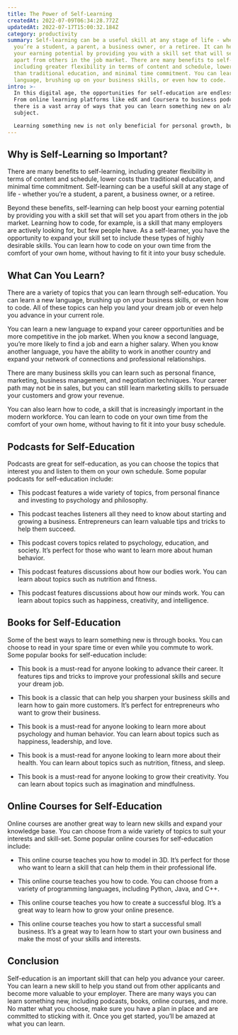 ```yaml
---
title: The Power of Self-Learning
createdAt: 2022-07-09T06:34:28.772Z
updatedAt: 2022-07-17T15:00:32.184Z
category: productivity
summary: Self-learning can be a useful skill at any stage of life - whether
  you’re a student, a parent, a business owner, or a retiree. It can help boost
  your earning potential by providing you with a skill set that will set you
  apart from others in the job market. There are many benefits to self-learning,
  including greater flexibility in terms of content and schedule, lower costs
  than traditional education, and minimal time commitment. You can learn a new
  language, brushing up on your business skills, or even how to code.
intro: >-
  In this digital age, the opportunities for self-education are endless.
  From online learning platforms like edX and Coursera to business podcasts,
  there is a vast array of ways that you can learn something new on almost any
  subject. 

  Learning something new is not only beneficial for personal growth, but it’s also necessary in today’s job market. In fact, recent research found that 75% of job candidates lack the skills necessary to succeed at their interview. It’s clear that to stand out from other applicants, you need more than just an impressive resume. You need a high level of proficiency in your chosen subject. Fortunately for you, there are a variety of self-learning resources available to help boost your knowledge and get you one step closer to landing that dream job.
---
```


## Why is Self-Learning so Important?

There are many benefits to self-learning, including greater flexibility in terms of content and schedule, lower costs than traditional education, and minimal time commitment. Self-learning can be a useful skill at any stage of life - whether you’re a student, a parent, a business owner, or a retiree.

Beyond these benefits, self-learning can help boost your earning potential by providing you with a skill set that will set you apart from others in the job market. Learning how to code, for example, is a skill that many employers are actively looking for, but few people have. As a self-learner, you have the opportunity to expand your skill set to include these types of highly desirable skills. You can learn how to code on your own time from the comfort of your own home, without having to fit it into your busy schedule.

## What Can You Learn?

There are a variety of topics that you can learn through self-education. You can learn a new language, brushing up on your business skills, or even how to code. All of these topics can help you land your dream job or even help you advance in your current role.

You can learn a new language to expand your career opportunities and be more competitive in the job market. When you know a second language, you’re more likely to find a job and earn a higher salary. When you know another language, you have the ability to work in another country and expand your network of connections and professional relationships.

There are many business skills you can learn such as personal finance, marketing, business management, and negotiation techniques. Your career path may not be in sales, but you can still learn marketing skills to persuade your customers and grow your revenue. 

You can also learn how to code, a skill that is increasingly important in the modern workforce. You can learn to code on your own time from the comfort of your own home, without having to fit it into your busy schedule.

## Podcasts for Self-Education

Podcasts are great for self-education, as you can choose the topics that interest you and listen to them on your own schedule. Some popular podcasts for self-education include:

- This podcast features a wide variety of topics, from personal finance and investing to psychology and philosophy.

- This podcast teaches listeners all they need to know about starting and growing a business. Entrepreneurs can learn valuable tips and tricks to help them succeed.

- This podcast covers topics related to psychology, education, and society. It’s perfect for those who want to learn more about human behavior.

- This podcast features discussions about how our bodies work. You can learn about topics such as nutrition and fitness.

- This podcast features discussions about how our minds work. You can learn about topics such as happiness, creativity, and intelligence.

## Books for Self-Education

Some of the best ways to learn something new is through books. You can choose to read in your spare time or even while you commute to work. Some popular books for self-education include:

- This book is a must-read for anyone looking to advance their career. It features tips and tricks to improve your professional skills and secure your dream job.

- This book is a classic that can help you sharpen your business skills and learn how to gain more customers. It’s perfect for entrepreneurs who want to grow their business.

- This book is a must-read for anyone looking to learn more about psychology and human behavior. You can learn about topics such as happiness, leadership, and love.

- This book is a must-read for anyone looking to learn more about their health. You can learn about topics such as nutrition, fitness, and sleep.

- This book is a must-read for anyone looking to grow their creativity. You can learn about topics such as imagination and mindfulness.

## Online Courses for Self-Education

Online courses are another great way to learn new skills and expand your knowledge base. You can choose from a wide variety of topics to suit your interests and skill-set. Some popular online courses for self-education include:

- This online course teaches you how to model in 3D. It’s perfect for those who want to learn a skill that can help them in their professional life.

- This online course teaches you how to code. You can choose from a variety of programming languages, including Python, Java, and C++.

- This online course teaches you how to create a successful blog. It’s a great way to learn how to grow your online presence.

- This online course teaches you how to start a successful small business. It’s a great way to learn how to start your own business and make the most of your skills and interests.

## Conclusion

Self-education is an important skill that can help you advance your career. You can learn a new skill to help you stand out from other applicants and become more valuable to your employer. There are many ways you can learn something new, including podcasts, books, online courses, and more. No matter what you choose, make sure you have a plan in place and are committed to sticking with it. Once you get started, you’ll be amazed at what you can learn.
